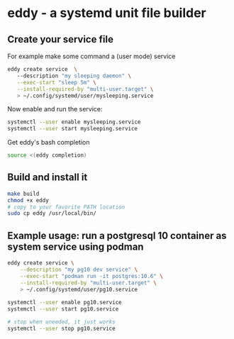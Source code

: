 # eddy - a systemd unit file builder

## Create your service file

For example make some command a (user mode) service
 ```bash
 eddy create service  \ 
    --description "my sleeping daemon" \
    --exec-start "sleep 5m" \
    --install-required-by "multi-user.target" \
    > ~/.config/systemd/user/mysleeping.service

 ```

Now enable and run the service:
```bash
systemctl --user enable mysleeping.service
systemctl --user start mysleeping.service

```

Get eddy's bash completion
```bash
source <(eddy completion) 
```

## Build and install it
```bash
make build
chmod +x eddy
# copy to your favorite PATH location
sudo cp eddy /usr/local/bin/
```

## Example usage: run a postgresql 10 container as system service using podman
```bash
eddy create service \
    --description "my pg10 dev service" \
    --exec-start "podman run -it postgres:10.6" \
    --install-required-by "multi-user.target" \
    > ~/.config/systemd/user/pg10.service
    
systemctl --user enable pg10.service
systemctl --user start pg10.service

# stop when uneeded, it just works
systemctl --user stop pg10.service

```